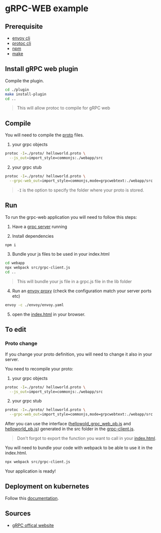 # gRPC-WEB example

## Prerequisite

- [envoy cli](https://www.envoyproxy.io/docs/envoy/latest/start/install)
- [protoc cli](https://github.com/protocolbuffers/protobuf)
- [npm](https://docs.npmjs.com/cli/v7/configuring-npm/install)
- [make](https://www.w3schools.in/cplusplus/install)

## Install gRPC web plugin

Compile the plugin.

```sh
cd ./plugin
make install-plugin
cd ..
```
> This will allow protoc to compile for gRPC web

## Compile

You will need to compile the [proto](./proto/) files.

1) your grpc objects
```sh
protoc -I=./proto/ helloworld.proto \
  --js_out=import_style=commonjs:./webapp/src
```

2) your grpc stub
```sh
protoc -I=./proto/ helloworld.proto \
  --grpc-web_out=import_style=commonjs,mode=grpcwebtext:./webapp/src
```

> `-I` is the option to specify the folder where your proto is stored.

## Run

To run the grpc-web application you will need to follow this steps:

1) Have a [grpc server](../java/src//main/java/ch/heigvd/java/server/HelloWorldServer.java) running

2) Install dependencies
```sh
npm i
```

3) Bundle your js files to be used in your index.html
```sh
cd webapp
npx webpack src/grpc-client.js
cd ..
```

> This will bundle your js file in a grpc.js file in the lib folder

4) Run an [envoy proxy](./envoy/envoy.yaml) (check the configuration match your server ports etc)
```sh
envoy -c ./envoy/envoy.yaml
```

5) open the [index.html](./webapp/index.html) in your browser.

## To edit

### Proto change

If you change your proto definition, you will need to change it also in your server.

You need to recompile your proto:
1) your grpc objects
```sh
protoc -I=./proto/ helloworld.proto \
  --js_out=import_style=commonjs:./webapp/src
```

2) your grpc stub
```sh
protoc -I=./proto/ helloworld.proto \
  --grpc-web_out=import_style=commonjs,mode=grpcwebtext:./webapp/src
```

After you can use the interface ([hellowold_grpc_web_pb.js](./webapp/src/helloworld_grpc_web_pb.js) and [helloworld_pb.js](./webapp/src/helloworld_pb.js)) generated in the src folder in the [grpc-client.js](./webapp/src/grpc-client.js).
> Don't forgot to export the function you want to call in your [index.html](./webapp/index.html).

You will need to bundle your code with webpack to be able to use it in the index.html.

```sh
npx webpack src/grpc-client.js
```

Your application is ready!

## Deployment on kubernetes

Follow this [documentation](./kubernetes/README.md).

## Sources

- [gRPC offical website](https://grpc.io/docs/platforms/web/quickstart/)